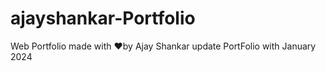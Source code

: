 # ajayshankar-Portfolio
 Web Portfolio made with ❤by Ajay Shankar
update PortFolio with January 2024
